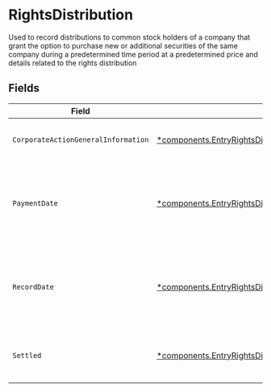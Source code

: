 # RightsDistribution

Used to record distributions to common stock holders of a company that grant the option to purchase new or additional securities of the same company during a predetermined time period at a predetermined price and details related to the rights distribution


## Fields

| Field                                                                                                                                                       | Type                                                                                                                                                        | Required                                                                                                                                                    | Description                                                                                                                                                 | Example                                                                                                                                                     |
| ----------------------------------------------------------------------------------------------------------------------------------------------------------- | ----------------------------------------------------------------------------------------------------------------------------------------------------------- | ----------------------------------------------------------------------------------------------------------------------------------------------------------- | ----------------------------------------------------------------------------------------------------------------------------------------------------------- | ----------------------------------------------------------------------------------------------------------------------------------------------------------- |
| `CorporateActionGeneralInformation`                                                                                                                         | [*components.EntryRightsDistributionCorporateActionGeneralInformation](../../models/components/entryrightsdistributioncorporateactiongeneralinformation.md) | :heavy_minus_sign:                                                                                                                                          | Common fields for corporate actions                                                                                                                         |                                                                                                                                                             |
| `PaymentDate`                                                                                                                                               | [*components.EntryRightsDistributionPaymentDate](../../models/components/entryrightsdistributionpaymentdate.md)                                             | :heavy_minus_sign:                                                                                                                                          | The anticipated payment date at the depository                                                                                                              | {<br/>"day": 14,<br/>"month": 5,<br/>"year": 2024<br/>}                                                                                                     |
| `RecordDate`                                                                                                                                                | [*components.EntryRightsDistributionRecordDate](../../models/components/entryrightsdistributionrecorddate.md)                                               | :heavy_minus_sign:                                                                                                                                          | The date on which positions are recorded in order to calculate entitlement                                                                                  | {<br/>"day": 14,<br/>"month": 5,<br/>"year": 2024<br/>}                                                                                                     |
| `Settled`                                                                                                                                                   | [*components.EntryRightsDistributionSettled](../../models/components/entryrightsdistributionsettled.md)                                                     | :heavy_minus_sign:                                                                                                                                          | Corresponds to the position's settled quantity                                                                                                              | {<br/>"value": "0.25"<br/>}                                                                                                                                 |